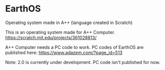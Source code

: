 # EarthOS
Operating system made in A++ (language created in Scratch)

This is an operating system made for A++ Computer. https://scratch.mit.edu/projects/361028813/

A++ Computer needs a PC code to work. PC codes of EarthOS are published here: https://www.adazem.com/?page_id=513

Note: 2.0 is currently under development. PC code isn't published for now.
